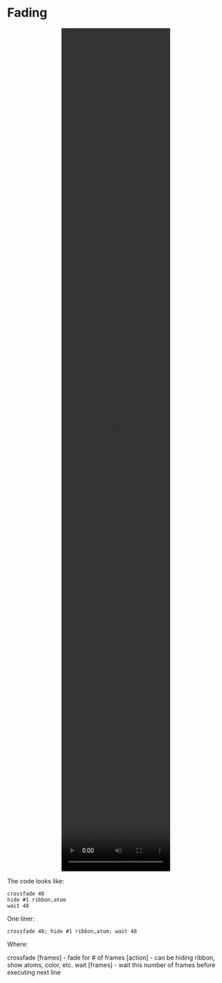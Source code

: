 # Fading

<center><video src="https://github.com/van-richard/CodingNotes/blob/531e36ca915575b44ae17e409cd825be4780842e/_static/videos/chimerax_fade_cas9.mp4" width="50%" height="50%" center controls>
</video></center>


The code looks like:

```
crossfade 48
hide #1 ribbon,atom
wait 48
```

One liner:

```
crossfade 48; hide #1 ribbon,atom; wait 48
```

Where:

crossfade [frames] - fade for # of frames
[action] - can be hiding ribbon, show atoms, color, etc.
wait [frames] - wait this number of frames before executing next line
